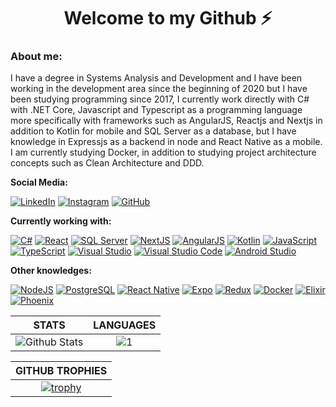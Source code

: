 <h1 align="center">Welcome to my Github ⚡</h1>

### About me:

I have a degree in Systems Analysis and Development and I have been working in the development area since the beginning of 2020 but I have been studying programming since 2017, I currently work directly with C# with .NET Core, Javascript and Typescript as a programming language more specifically with frameworks such as AngularJS, Reactjs and Nextjs in addition to Kotlin for mobile and SQL Server as a database, but I have knowledge in Expressjs as a backend in node and React Native as a mobile. I am currently studying Docker, in addition to studying project architecture concepts such as Clean Architecture and DDD.

**Social Media:**

[![LinkedIn](https://img.icons8.com/fluent/46/000000/linkedin.png)](https://www.linkedin.com/in/gildofj/) [![Instagram](https://img.icons8.com/fluent/46/000000/instagram-new.png)](https://www.instagram.com/tao_gildao/) [![GitHub](https://img.icons8.com/color/46/000000/rocket--v2.png)](https://app.rocketseat.com.br/me/gildofj)

**Currently working with:**

[![C#](https://img.icons8.com/color/46/000000/c-sharp-logo.png)](https://learn.microsoft.com/pt-br/dotnet/csharp/) [![React](https://img.icons8.com/officexs/46/000000/react.png)](https://pt-br.reactjs.org/) [![SQL Server](https://img.icons8.com/color/48/000000/microsoft-sql-server.png)](https://www.microsoft.com/pt-br/sql-server/sql-server-downloads) [![NextJS](https://cdn.icon-icons.com/icons2/2148/PNG/48/nextjs_icon_132160.png)](https://nextjs.org/) [![AngularJS](https://img.icons8.com/color/48/null/angularjs.png)](https://angularjs.org/) [![Kotlin](https://img.icons8.com/color/48/null/kotlin.png)](https://kotlinlang.org/) [![JavaScript](https://img.icons8.com/color/46/000000/javascript.png)](https://developer.mozilla.org/pt-BR/docs/Web/JavaScript) [![TypeScript](https://img.icons8.com/color/46/000000/typescript.png)](https://www.typescriptlang.org/) [![Visual Studio](https://img.icons8.com/fluency/48/null/visual-studio.png)](https://visualstudio.microsoft.com/pt-br/downloads/) [![Visual Studio Code](https://img.icons8.com/fluent/46/000000/visual-studio-code-2019.png)](https://code.visualstudio.com/) [![Android Studio](https://img.icons8.com/color/48/null/android-studio--v3.png)](https://developer.android.com/studio)

**Other knowledges:**

[![NodeJS](https://img.icons8.com/color/46/000000/nodejs.png)](https://nodejs.org/en/) [![PostgreSQL](https://img.icons8.com/color/46/000000/postgreesql.png)](https://www.postgresql.org/) [![React Native](https://img.icons8.com/color/46/000000/react-native.png)](https://reactnative.dev/) [![Expo](https://cdn.icon-icons.com/icons2/2148/PNG/48/expo_icon_132404.png)](https://expo.dev/) [![Redux](https://img.icons8.com/color/46/000000/redux.png)](https://redux.js.org/) [![Docker](https://img.icons8.com/color/46/000000/docker.png)](https://www.docker.com/) [![Elixir](https://avatars.githubusercontent.com/u/1481354?s=280&v=4)](https://elixir-lang.org/docs.html) [![Phoenix](https://seeklogo.com/images/P/phoenix-logo-D15F067911-seeklogo.com.png)](https://www.phoenixframework.org)

|STATS|LANGUAGES|
|:---:|:---:|
|![Github Stats](https://github-readme-stats.vercel.app/api?username=gildofj&show_icons=true&theme=dracula&count_private=true)|![1](https://github-readme-stats.vercel.app/api/top-langs/?username=gildofj&layout=compact&theme=dracula&count_private=true)|

|GITHUB TROPHIES|
|:---:|
|[![trophy](https://github-profile-trophy.vercel.app/?username=gildofj&theme=darkhub)](https://github.com/ryo-ma/github-profile-trophy)|
